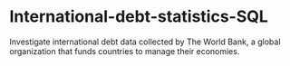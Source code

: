 # International-debt-statistics-SQL
Investigate international debt data collected by The World Bank, a global organization that funds countries to manage their economies.
